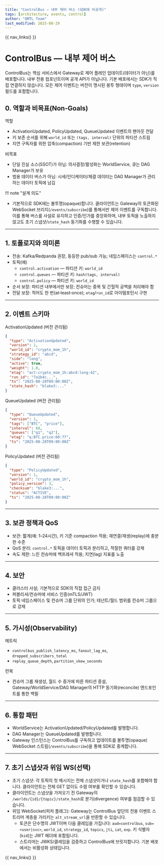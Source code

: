 ```yaml
---
title: "ControlBus — 내부 제어 버스 (SDK에 비공개)"
tags: [architecture, events, control]
author: "QMTL Team"
last_modified: 2025-08-29
---
```


{{ nav_links() }}

# ControlBus — 내부 제어 버스

ControlBus는 핵심 서비스에서 Gateway로 제어 플레인 업데이트(데이터가 아닌)를 배포합니다. 내부 전용 컴포넌트이며 공개 API가 아닙니다. 기본 배포에서는 SDK가 직접 연결하지 않습니다. 모든 제어 이벤트는 버전이 명시된 봉투 형태이며 `type`, `version` 필드를 포함합니다.

## 0. 역할과 비목표(Non‑Goals)

역할
- ActivationUpdated, PolicyUpdated, QueueUpdated 이벤트의 팬아웃 전달
- 키 보존 순서를 위해 `world_id` 또는 `(tags, interval)` 단위의 파티션 스트림
- 지연 구독자를 위한 압축(compaction) 기반 제한 보관(retention)

비목표
- 단일 진실 소스(SSOT)가 아님: 의사결정/활성화는 WorldService, 큐는 DAG Manager가 보유
- 범용 데이터 버스가 아님: 시세/인디케이터/체결 데이터는 DAG Manager가 관리하는 데이터 토픽에 남김

!!! note "설계 의도"
- 기본적으로 SDK에는 불투명(opaque)합니다. 클라이언트는 Gateway의 토큰화된 WebSocket 브리지(`/events/subscribe`)를 통해서만 제어 이벤트를 구독합니다. 이를 통해 버스를 사설로 유지하고 인증/인가를 중앙화하며, 내부 토픽을 노출하지 않고도 초기 스냅샷/`state_hash` 동기화를 수행할 수 있습니다.

---

## 1. 토폴로지와 의미론

- 전송: Kafka/Redpanda 권장, 동등한 pub/sub 가능; 네임스페이스는 `control.*`
- 토픽(예)
  - `control.activation` — 파티션 키: `world_id`
  - `control.queues` — 파티션 키: `hash(tags, interval)`
  - `control.policy` — 파티션 키: `world_id`
- 순서 보장: 파티션 내부에서만 보장; 컨슈머는 중복 및 간헐적 공백을 처리해야 함
- 전달 보장: 적어도 한 번(at‑least‑once); `etag`/`run_id`로 아이템포턴시 구현

---

## 2. 이벤트 스키마

ActivationUpdated (버전 관리됨)
```json
{
  "type": "ActivationUpdated",
  "version": 1,
  "world_id": "crypto_mom_1h",
  "strategy_id": "abcd",
  "side": "long",
  "active": true,
  "weight": 1.0,
  "etag": "act:crypto_mom_1h:abcd:long:42",
  "run_id": "7a1b4c...",
  "ts": "2025-08-28T09:00:00Z",
  "state_hash": "blake3:..."
}
```

QueueUpdated (버전 관리됨)
```json
{
  "type": "QueueUpdated",
  "version": 1,
  "tags": ["BTC", "price"],
  "interval": 60,
  "queues": ["q1", "q2"],
  "etag": "q:BTC.price:60:77",
  "ts": "2025-08-28T09:00:00Z"
}
```

PolicyUpdated (버전 관리됨)
```json
{
  "type": "PolicyUpdated",
  "version": 1,
  "world_id": "crypto_mom_1h",
  "policy_version": 3,
  "checksum": "blake3:...",
  "status": "ACTIVE",
  "ts": "2025-08-28T09:00:00Z"
}
```

---

## 3. 보관 정책과 QoS

- 보관: 짧게(예: 1–24시간), 키 기준 compaction 적용; 재연결/재생(replay)에 충분한 수준
- QoS 분리: `control.*` 토픽을 데이터 토픽과 분리하고, 적절한 쿼터를 강제
- 속도 제한: 느린 컨슈머에 백프레셔 적용; 지연(lag) 지표를 노출

---

## 4. 보안

- 클러스터 사설; 기본적으로 SDK의 직접 접근 금지
- 퍼블리셔/컨슈머에 서비스 인증(mTLS/JWT)
- 토픽 네임스페이스 및 컨슈머 그룹 단위의 인가; 테넌트/월드 범위를 컨슈머 그룹으로 강제

---

## 5. 가시성(Observability)

메트릭
- `controlbus_publish_latency_ms`, `fanout_lag_ms`, `dropped_subscribers_total`
- `replay_queue_depth`, `partition_skew_seconds`

런북
- 컨슈머 그룹 재생성, 월드 수 증가에 따른 파티션 증설, Gateway/WorldService/DAG Manager의 HTTP 동기화(reconcile) 엔드포인트를 통한 백필

---

## 6. 통합 패턴

- WorldService는 ActivationUpdated/PolicyUpdated를 발행합니다.
- DAG Manager는 QueueUpdated를 발행합니다.
- Gateway 인스턴스는 ControlBus를 구독하고 업데이트를 불투명(opaque) WebSocket 스트림(`/events/subscribe`)을 통해 SDK로 중계합니다.

---

## 7. 초기 스냅샷과 위임 WS(선택)

- 초기 스냅샷: 각 토픽의 첫 메시지는 전체 스냅샷이거나 `state_hash`를 포함해야 합니다. 클라이언트는 전체 GET 없이도 수렴 여부를 확인할 수 있습니다.
- 클라이언트는 스냅샷을 가져오기 전 Gateway의 `/worlds/{id}/{topic}/state_hash`로 분기(divergence) 여부를 점검할 수 있습니다.
- 위임 WebSocket(피처 플래그): Gateway는 ControlBus 앞단의 전용 이벤트 스트리머 계층을 가리키는 `alt_stream_url`을 반환할 수 있습니다.
  - 토큰은 단수명의 JWT이며 다음 클레임을 가집니다: `aud=controlbus`, `sub=<user|svc>`, `world_id`, `strategy_id`, `topics`, `jti`, `iat`, `exp`. 키 식별자(`kid`)는 JWT 헤더에 포함됩니다.
  - 스트리머는 JWKS/클레임을 검증하고 ControlBus에 브릿지합니다. 기본 배포에서는 비활성화 상태입니다.

{{ nav_links() }}

